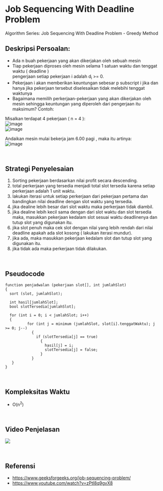 # Job Sequencing With Deadline Problem
Algorithm Series: Job Sequencing With Deadline Problem - Greedy Method

## Deskripsi Persoalan:

- Ada n buah pekerjaan yang akan dikerjakan oleh sebuah mesin
- Tiap pekerjaan diproses oleh mesin selama 1 satuan waktu dan tenggat waktu ( deadline ) 
<br/> pengerjaan setiap pekerjaan i adalah d<sub>i</sub> >= 0.
- Pekerjaan i akan memberikan keuntungan sebesar p subscript i jika dan hanya jika pekerjaan tersebut diselesaikan tidak melebihi tenggat waktunya
- Bagaimana memilih perkerjaan-pekerjaan yang akan dikerjakan oleh mesin sehingga keuntungan yang diperoleh dari pengerjaan itu maksimum?
Contoh:

Misalkan terdapat 4 pekerjaan ( n = 4 ): 
<br/>
![image](https://user-images.githubusercontent.com/55073908/111078526-7307a900-8528-11eb-83a6-ff71ad4f8ae4.png)
<br/>
![image](https://user-images.githubusercontent.com/55073908/111078546-992d4900-8528-11eb-84d6-46d147f94521.png)



Andaikan mesin mulai bekerja jam 6.00 pagi , maka itu artinya:
<br/>
![image](https://user-images.githubusercontent.com/55073908/111078471-24f2a580-8528-11eb-9b58-b4547530508c.png)


<br/>

## Strategi Penyelesaian
1) Sorting pekerjaan berdasarkan nilai profit secara descending.
2) total perkerjaan yang tersedia menjadi total slot tersedia karena setiap perkerjaan adalah 1 unit waktu.
3) lakukan iterasi untuk setiap perkerjaan dari pekerjaan pertama dan bandingkan nilai deadline dengan slot waktu yang tersedia.
4) jika dealine lebih besar dari slot waktu maka perkerjaan tidak diambil.
5) jika dealine lebih kecil sama dengan dari slot waktu dan slot tersedia maka, masukkan pekerjaan kedalam slot sesuai waktu deadlinenya dan tutup slot yang digunakan itu.
6) jika slot penuh maka cek slot dengan nilai yang lebih rendah dari nilai deadline apakah ada slot kosong ( lakukan iterasi mundur).
7) jika ada, maka masukkan pekerjaan kedalam slot dan tutup slot yang digunakan itu.
8) jika tidak ada maka perkerjaan tidak dilakukan.

<br/>

## Pseudocode
```
function penjadwalan (pekerjaan slot[], int jumlahSlot)
{
  sort (slot, jumlahSlot);

  int hasil[jumlahSlot];
  bool slotTersedia[jumlahSlot];

  for (int i = 0; i < jumlahSlot; i++)
  {
          for (int j = minimum (jumlahSlot, slot[i].tenggatWaktu); j >= 0; j--)
    	    {
              if (slotTersedia[j] == true)
                {
                  hasil[j] = i;
                  slotTersedia[j] = false;
                }
    	    }
   }
}
```
<br/>

## Kompleksitas Waktu
- O(n<sup>2</sup>)

<br/>

## Video Penjelasan
[![](http://img.youtube.com/vi/zPtI8q9gvX8/0.jpg)](http://www.youtube.com/watch?v=zPtI8q9gvX8 "Job Sequencing with Deadlines - Greedy Method")


<br/>

## Referensi
- https://www.geeksforgeeks.org/job-sequencing-problem/
- https://www.youtube.com/watch?v=zPtI8q9gvX8

